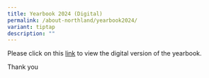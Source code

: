 ```yaml
---
title: Yearbook 2024 (Digital)
permalink: /about-northland/yearbook2024/
variant: tiptap
description: ""
---
```

<p>Please click on this <a href="https://online.fliphtml5.com/xevlk/phtc/" rel="noopener noreferrer nofollow" target="_blank">link</a> to view the digital
version of the yearbook.</p>
<p>Thank you</p>
<p></p>